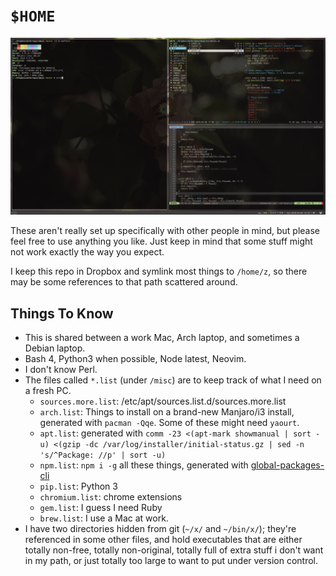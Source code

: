 # `$HOME`

![screenshot](/screenshot.png?raw=true)

These aren't really set up specifically with other people in mind, but
please feel free to use anything you like. Just keep in mind that some
stuff might not work exactly the way you expect.

I keep this repo in Dropbox and symlink most things to `/home/z`, so there
may be some references to that path scattered around.

## Things To Know

* This is shared between a work Mac, Arch laptop, and sometimes a Debian laptop.
* Bash 4, Python3 when possible, Node latest, Neovim.
* I don't know Perl.
* The files called `*.list` (under `/misc`) are to keep track of what I need on a fresh PC.
  * `sources.more.list`: /etc/apt/sources.list.d/sources.more.list
  * `arch.list`: Things to install on a brand-new Manjaro/i3 install, generated with `pacman -Qqe`. Some of these might need `yaourt`.
  * `apt.list`: generated with `comm -23 <(apt-mark showmanual | sort -u) <(gzip -dc /var/log/installer/initial-status.gz | sed -n 's/^Package: //p' | sort -u)`
  * `npm.list`: `npm i -g` all these things, generated with [global-packages-cli](https://npmjs.org/package/global-packages-cli)
  * `pip.list`: Python 3
  * `chromium.list`: chrome extensions
  * `gem.list`: I guess I need Ruby
  * `brew.list`: I use a Mac at work.
* I have two directories hidden from git (`~/x/` and `~/bin/x/`);
  they're referenced in some other files, and hold executables that are either totally
  non-free, totally non-original, totally full of extra stuff i don't want in my path,
  or just totally too large to want to put under version control.
